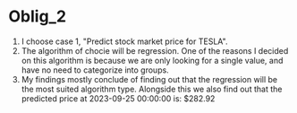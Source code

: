# Oblig_2

1. I choose case 1, "Predict stock market price for TESLA".
2. The algorithm of chocie will be regression. One of the reasons I decided on this algorithm is because we are only looking for a single value, and have no need to categorize into groups. 
3. My findings mostly conclude of finding out that the regression will be the most suited algorithm type. Alongside this we also find out that the predicted price at 2023-09-25 00:00:00 is: $282.92

